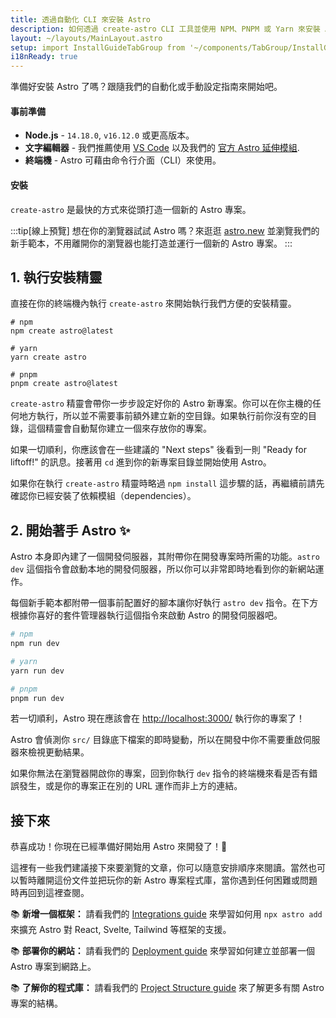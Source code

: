 ```yaml
---
title: 透過自動化 CLI 來安裝 Astro
description: 如何透過 create-astro CLI 工具並使用 NPM、PNPM 或 Yarn 來安裝 Astro
layout: ~/layouts/MainLayout.astro
setup: import InstallGuideTabGroup from '~/components/TabGroup/InstallGuideTabGroup.astro';
i18nReady: true
---
```

準備好安裝 Astro 了嗎？跟隨我們的自動化或手動設定指南來開始吧。

#### 事前準備

- **Node.js** - `14.18.0`, `v16.12.0` 或更高版本。
- **文字編輯器** - 我們推薦使用 [VS Code](https://code.visualstudio.com/) 以及我們的 [官方 Astro 延伸模組](https://marketplace.visualstudio.com/items?itemName=astro-build.astro-vscode).
- **終端機** - Astro 可藉由命令行介面（CLI）來使用。

<InstallGuideTabGroup />

#### 安裝

`create-astro` 是最快的方式來從頭打造一個新的 Astro 專案。

:::tip[線上預覽]
想在你的瀏覽器試試 Astro 嗎？來逛逛 [astro.new](https://astro.new/) 並瀏覽我們的新手範本，不用離開你的瀏覽器也能打造並運行一個新的 Astro 專案。
:::
## 1. 執行安裝精靈

直接在你的終端機內執行 `create-astro` 來開始執行我們方便的安裝精靈。

```shell
# npm
npm create astro@latest

# yarn
yarn create astro

# pnpm
pnpm create astro@latest
```

`create-astro` 精靈會帶你一步步設定好你的 Astro 新專案。你可以在你主機的任何地方執行，所以並不需要事前額外建立新的空目錄。如果執行前你沒有空的目錄，這個精靈會自動幫你建立一個來存放你的專案。

如果一切順利，你應該會在一些建議的 "Next steps" 後看到一則 "Ready for liftoff!" 的訊息。接著用 `cd` 進到你的新專案目錄並開始使用 Astro。

如果你在執行 `create-astro` 精靈時略過 `npm install` 這步驟的話，再繼續前請先確認你已經安裝了依賴模組（dependencies）。

## 2. 開始著手 Astro ✨

Astro 本身即內建了一個開發伺服器，其附帶你在開發專案時所需的功能。`astro dev` 這個指令會啟動本地的開發伺服器，所以你可以非常即時地看到你的新網站運作。

每個新手範本都附帶一個事前配置好的腳本讓你好執行 `astro dev` 指令。在下方根據你喜好的套件管理器執行這個指令來啟動 Astro 的開發伺服器吧。

```bash
# npm
npm run dev

# yarn
yarn run dev

# pnpm
pnpm run dev
```

若一切順利，Astro 現在應該會在 [http://localhost:3000/](http://localhost:3000/) 執行你的專案了！

Astro 會偵測你 `src/` 目錄底下檔案的即時變動，所以在開發中你不需要重啟伺服器來檢視更動結果。

如果你無法在瀏覽器開啟你的專案，回到你執行 `dev` 指令的終端機來看是否有錯誤發生，或是你的專案正在別的 URL 運作而非上方的連結。

## 接下來

恭喜成功！你現在已經準備好開始用 Astro 來開發了！🥳

這裡有一些我們建議接下來要瀏覽的文章，你可以隨意安排順序來閱讀。當然也可以暫時離開這份文件並把玩你的新 Astro 專案程式庫，當你遇到任何困難或問題時再回到這裡查閱。

📚 **新增一個框架：** 請看我們的 [Integrations guide](/zh-tw/guides/integrations-guide/) 來學習如何用 `npx astro add` 來擴充 Astro 對 React, Svelte, Tailwind 等框架的支援。

📚 **部署你的網站：** 請看我們的 [Deployment guide](/zh-tw/guides/deploy/) 來學習如何建立並部署一個 Astro 專案到網路上。

📚 **了解你的程式庫：** 請看我們的 [Project Structure guide](/zh-tw/core-concepts/project-structure/) 來了解更多有關 Astro 專案的結構。
